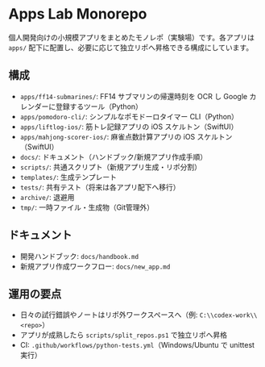 # Apps Lab Monorepo

個人開発向けの小規模アプリをまとめたモノレポ（実験場）です。各アプリは `apps/` 配下に配置し、必要に応じて独立リポへ昇格できる構成にしています。

## 構成
- `apps/ff14-submarines/`: FF14 サブマリンの帰還時刻を OCR し Google カレンダーに登録するツール（Python）
- `apps/pomodoro-cli/`: シンプルなポモドーロタイマー CLI（Python）
- `apps/liftlog-ios/`: 筋トレ記録アプリの iOS スケルトン（SwiftUI）
- `apps/mahjong-scorer-ios/`: 麻雀点数計算アプリの iOS スケルトン（SwiftUI）
- `docs/`: ドキュメント（ハンドブック/新規アプリ作成手順）
- `scripts/`: 共通スクリプト（新規アプリ生成・リポ分割）
- `templates/`: 生成テンプレート
- `tests/`: 共有テスト（将来は各アプリ配下へ移行）
- `archive/`: 退避用
- `tmp/`: 一時ファイル・生成物（Git管理外）

## ドキュメント
- 開発ハンドブック: `docs/handbook.md`
- 新規アプリ作成ワークフロー: `docs/new_app.md`

## 運用の要点
- 日々の試行錯誤やノートはリポ外ワークスペースへ（例: `C:\\codex-work\\<repo>`）
- アプリが成熟したら `scripts/split_repos.ps1` で独立リポへ昇格
- CI: `.github/workflows/python-tests.yml`（Windows/Ubuntu で unittest 実行）

